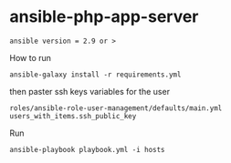 # ansible-php-app-server

```
ansible version = 2.9 or >
```

How to run
```
ansible-galaxy install -r requirements.yml
```

then paster ssh keys variables for the user 
```
roles/ansible-role-user-management/defaults/main.yml
users_with_items.ssh_public_key
```
Run
```
ansible-playbook playbook.yml -i hosts
```
